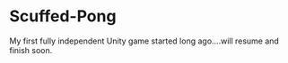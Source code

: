 # Scuffed-Pong
My first fully independent Unity game started long ago....will resume and finish soon.
